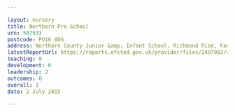 ```yaml
---

layout: nursery
title: Northern Pre-School
urn: 507933
postcode: PO16 8DG
address: Northern County Junior &amp; Infant School, Richmond Rise, Fareham, Hampshire, PO16 8DG
latestReportUrl: https://reports.ofsted.gov.uk/provider/files/2497982/urn/507933.pdf
teaching: 0
development: 0
leadership: 2
outcomes: 0
overall: 2
date: 2 July 2015

---
```

